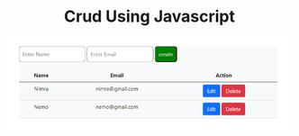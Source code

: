 <h1><center>Crud Using Javascript</center></h1>
<img src="https://github.com/Nimra-Mughal/CRUD-using-javascript-Local-Storage/blob/master/crud.PNG">
